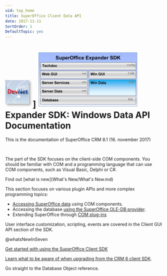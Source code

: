 ```yaml
---
uid: top_home
title: SuperOffice Client Data API
date: 2017-11-11
SortOrder: 1
DefaultTopic: yes
---
```


![](./images/devnet_logo_w100.gif)] ![](./images/expander-sdk-windata.jpg)
Expander SDK: Windows Data API Documentation
============================================

This is the documentation of SuperOffice CRM 8.1 (16. november 2017)

 

The part of the SDK focuses on the client-side COM components. You should be familiar with COM and a programming language that can use COM components, such as Visual Basic, Delphi or C\#.

Find out [what is new](What's New/What's New.md)

This section focuses on various plugin APIs and more complex programming topics:

-   [Accessing SuperOffice data](@startTypicalUsage) using COM components.
-   Accessing the database [using the SuperOffice OLE-DB provider](@guideOLEDBProvider).
-   Extending SuperOffice through [COM plug-ins](@guideWritingPlugins)
 

User interface customization, scripting, events are covered in the Client GUI API section of the SDK.

@whatsNewInSeven

[Get started with using the SuperOffice Client SDK](@getting_started) 

[Learn what to be aware of when upgrading from the CRM 6 client SDK](@Upgrading_from_CRM_SIX).

Go straight to the <see cref="SuperOffice.COM.SuperOfficeDB.Database">Database Object</see> reference.